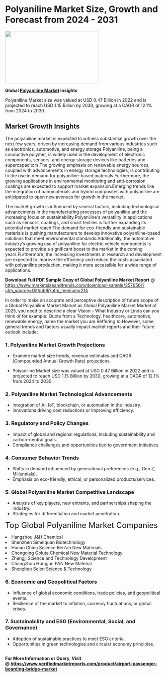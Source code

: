 <H1>Polyaniline Market Size, Growth and Forecast from 2024 - 2031</H1><img class="aligncenter size-medium wp-image-584254" src="https://thirdeyenews.in/wp-content/uploads/2024/09/Global-Market-Research-300x168.jpeg" alt="" width="300" height="168" /><p><strong>Global&nbsp;<a href="https://www.marketsizeandtrends.com/download-sample/357656/?utm_source=Github8j?utm_medium=214">Polyaniline Market</a> Insights</strong></p><p>Polyaniline Market size was valued at USD 0.47 Billion in 2022 and is projected to reach USD 1.15 Billion by 2030, growing at a CAGR of 12.1% from 2024 to 2030.</p><p><h2>Market Growth Insights</h2> <p>The polyaniline market is expected to witness substantial growth over the next few years, driven by increasing demand from various industries such as electronics, automotive, and energy storage.Polyaniline, being a conductive polymer, is widely used in the development of electronic components, sensors, and energy storage devices like batteries and supercapacitors.The growing emphasis on renewable energy sources, coupled with advancements in energy storage technologies, is contributing to the rise in demand for polyaniline-based materials.Furthermore, the growing applications in environmental monitoring and anti-corrosion coatings are expected to support market expansion.Emerging trends like the integration of nanomaterials and hybrid composites with polyaniline are anticipated to open new avenues for growth in the market.</p> <p>The market growth is influenced by several factors, including technological advancements in the manufacturing processes of polyaniline and the increasing focus on sustainability.Polyaniline's versatility in applications such as sensors, coatings, and smart textiles is further expanding its potential market reach.The demand for eco-friendly and sustainable materials is pushing manufacturers to develop innovative polyaniline-based solutions that meet environmental standards.Additionally, the automotive industry’s growing use of polyaniline for electric vehicle components is expected to provide a significant boost to the market in the coming years.Furthermore, the increasing investments in research and development are expected to improve the efficiency and reduce the costs associated with polyaniline production, making it more accessible for a wide range of applications.</p> <p><span class=""><strong>Download Full PDF Sample Copy of Global Polyaniline Market Report</strong> @ <a href="https://www.marketsizeandtrends.com/download-sample/357656/?utm_source=Github8j?utm_medium=214" target="_blank">https://www.marketsizeandtrends.com/download-sample/357656/?utm_source=Github8j?utm_medium=214</a></span></p><p>In order to make an accurate and perceptive description of future scope of a Global&nbsp;Polyaniline Market Market as Global&nbsp;Polyaniline Market Market of 2025, you need to describe a clear Vision &ndash; What Industry or Linda can you think of for example: Quote from a Technology, healthcare, automotive, renewable energy, name the market you are Reffering to.However, some general trends and factors usually impact market reports and their future outlook include:</p><h3>1.&nbsp;<strong>Polyaniline Market Growth Projections</strong></h3><ul><li>Examine market size trends, revenue estimates and CAGR (Compounded Annual Growth Rate) projections.</li><li><p>Polyaniline Market size was valued at USD 0.47 Billion in 2022 and is projected to reach USD 1.15 Billion by 2030, growing at a CAGR of 12.1% from 2024 to 2030.</p></li></ul><h3>2.&nbsp;<strong>Polyaniline Market Technological Advancements</strong></h3><ul><li>Integration of AI, IoT, blockchain, or automation in the industry.</li><li>Innovations driving cost reductions or improving efficiency.</li></ul><h3>3.&nbsp;<strong>Regulatory and Policy Changes</strong></h3><ul><li>Impact of global and regional regulations, including sustainability and carbon-neutral goals.</li><li>Compliance challenges and opportunities tied to government initiatives.</li></ul><h3>4.&nbsp;<strong>Consumer Behavior Trends</strong></h3><ul><li>Shifts in demand influenced by generational preferences (e.g., Gen Z, Millennials).</li><li>Emphasis on eco-friendly, ethical, or personalized products/services.</li></ul><h3>5.&nbsp;<strong>Global Polyaniline Market Competitive Landscape</strong></h3><ul><li>Analysis of key players, new entrants, and partnerships shaping the industry.</li><li>Strategies for differentiation and market penetration.</li></ul><p data-pm-slice="1 1 []"><span style="color: inherit; font-family: inherit; font-size: 25px;">Top Global Polyaniline Market Companies</span></p><div class="" data-test-id=""><p><li>Hangzhou J&H Chemical</li><li> Shenzhen Simeiquan Biotechnology</li><li> Hunan China Science Ben'an New Materials</li><li> Chongqing Golute Chemical New Material Technology</li><li> Zhengji Science and Technology Development</li><li> Changzhou Hongjun PAN New Material</li><li> Shenzhen Selen Science & Technology</li></p></div><h3>6.&nbsp;<strong>Economic and Geopolitical Factors</strong></h3><ul><li>Influence of global economic conditions, trade policies, and geopolitical events.</li><li>Resilience of the market to inflation, currency fluctuations, or global crises.</li></ul><h3>7.&nbsp;<strong>Sustainability and ESG (Environmental, Social, and Governance)</strong></h3><ul><li>Adoption of sustainable practices to meet ESG criteria.</li><li>Opportunities in green technologies and circular economy principles.</li></ul><h2><strong style="font-size: 14px;">For More Information or Query, Visit @&nbsp;</strong><a style="background-color: #ffffff; font-size: 14px;" href="https://www.marketsizeandtrends.com/report/polyaniline-market/" target="_blank">https://www.verifiedmarketreports.com/product/airport-passenger-boarding-bridge-market</a></h2>